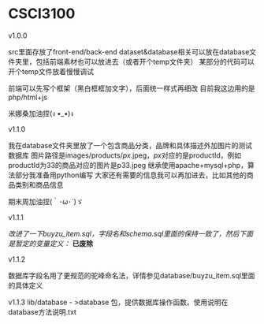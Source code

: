 # CSCI3100

v1.0.0 

src里面存放了front-end/back-end
dataset&database相关可以放在database文件夹里，包括前端素材也可以放进去（或者开个temp文件夹）
某部分的代码可以开个temp文件放着慢慢调试

前端可以先写个框架（黑白框框加文字），后面统一样式再细改
目前我这边用的是php/html+js

米娜桑加油捏(ง •_•)ง

v1.1.0

我在database文件夹里放了一个包含商品分类，品牌和具体描述外加图片的测试数据库
图片路径是images/products/$px$.jpeg，$px$对应的是productId，例如productId为33的商品对应的图片是p33.jpeg
继承使用apache+mysql+php，算法部分我准备用python编写
大家还有需要的信息我可以再加进去，比如其他的商品类别和商品信息

期末周加油捏(｀･ω･´)ゞ

v1.1.1

*改进了一下buyzu_item.sql，字段名和schema.sql里面的保持一致了，然后下面是暂定的变量定义：*
**已废除**

v1.1.2

数据库字段名用了更规范的驼峰命名法，详情参见database/buyzu_item.sql里面的具体定义

v1.1.3
   lib/database - >database 包，提供数据库操作函数。使用说明在database方法说明.txt
  